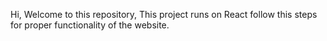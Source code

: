 Hi, Welcome to this repository,
This project runs on React follow this steps for proper functionality of the website.
